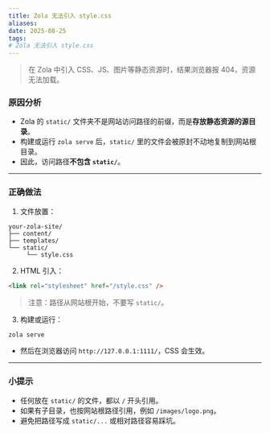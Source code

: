 ```yaml
---
title: Zola 无法引入 style.css
aliases:
date: 2025-08-25
tags:
# Zola 无法引入 style.css
---
```


> 在 Zola 中引入 CSS、JS、图片等静态资源时，结果浏览器报 404，资源无法加载。

<!-- more -->

### 原因分析

- Zola 的 `static/` 文件夹不是网站访问路径的前缀，而是**存放静态资源的源目录**。
- 构建或运行 `zola serve` 后，`static/` 里的文件会被原封不动地复制到网站根目录。
- 因此，访问路径**不包含 `static/`**。

---

### 正确做法

1. 文件放置：

```
your-zola-site/
├── content/
├── templates/
└── static/
     └── style.css
```

2. HTML 引入：

```html
<link rel="stylesheet" href="/style.css" />
```

> 注意：路径从网站根开始，不要写 `static/`。

3. 构建或运行：

```bash
zola serve
```

- 然后在浏览器访问 `http://127.0.0.1:1111/`，CSS 会生效。

---

### 小提示

- 任何放在 `static/` 的文件，都以 `/` 开头引用。
- 如果有子目录，也按网站根路径引用，例如 `/images/logo.png`。
- 避免把路径写成 `static/...` 或相对路径容易踩坑。
